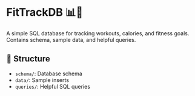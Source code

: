 # FitTrackDB 📊💪

A simple SQL database for tracking workouts, calories, and fitness goals. Contains schema, sample data, and helpful queries.

## 📁 Structure

- `schema/`: Database schema
- `data/`: Sample inserts
- `queries/`: Helpful SQL queries
